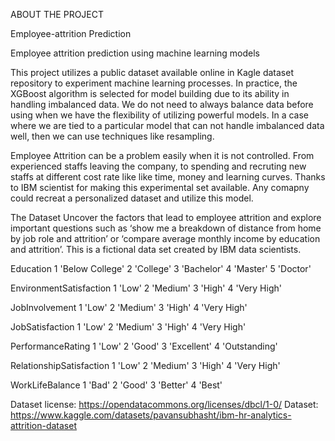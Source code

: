 ABOUT THE PROJECT

Employee-attrition Prediction

Employee attrition prediction using machine learning models

This project utilizes a public dataset available online in Kagle dataset repository to experiment machine learning processes. In practice, the XGBoost algorithm is selected for model building due to its ability in handling imbalanced data. We do not need to always balance data before using when we have the flexibility of utilizing powerful models. In a case where we are tied to a particular model that can not handle imbalanced data well, then we can use techniques like resampling.

Employee Attrition can be a problem easily when it is not controlled. From experienced staffs leaving the company, to spending and recruting new staffs at different cost rate like like time, money and learning curves. Thanks to IBM scientist for making this experimental set available. Any comapny could recreat a personalized dataset and utilize this model. 

The Dataset
Uncover the factors that lead to employee attrition and explore important questions such as ‘show me a breakdown of distance from home by job role and attrition’ or ‘compare average monthly income by education and attrition’. This is a fictional data set created by IBM data scientists.

Education
1 'Below College'
2 'College'
3 'Bachelor'
4 'Master'
5 'Doctor'

EnvironmentSatisfaction
1 'Low'
2 'Medium'
3 'High'
4 'Very High'

JobInvolvement
1 'Low'
2 'Medium'
3 'High'
4 'Very High'

JobSatisfaction
1 'Low'
2 'Medium'
3 'High'
4 'Very High'

PerformanceRating
1 'Low'
2 'Good'
3 'Excellent'
4 'Outstanding'

RelationshipSatisfaction
1 'Low'
2 'Medium'
3 'High'
4 'Very High'

WorkLifeBalance
1 'Bad'
2 'Good'
3 'Better'
4 'Best'


Dataset license: https://opendatacommons.org/licenses/dbcl/1-0/
Dataset: https://www.kaggle.com/datasets/pavansubhasht/ibm-hr-analytics-attrition-dataset
